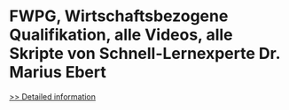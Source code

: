# FWPG, Wirtschaftsbezogene Qualifikation, alle Videos, alle Skripte von Schnell-Lernexperte Dr. Marius Ebert
[>> Detailed information](https://secure.shareit.com/shareit/product.html?productid=300646483&affiliateid=200057808)